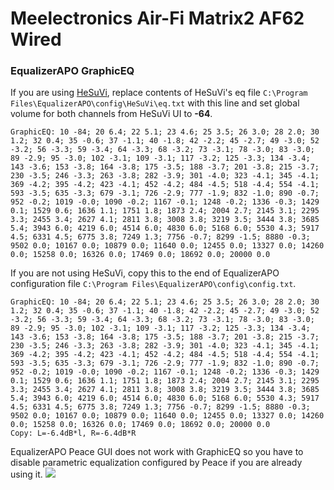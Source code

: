 # Meelectronics Air-Fi Matrix2 AF62 Wired
### EqualizerAPO GraphicEQ
If you are using [HeSuVi](https://sourceforge.net/projects/hesuvi/), replace contents of HeSuVi's eq file `C:\Program Files\EqualizerAPO\config\HeSuVi\eq.txt` with this line and set global volume for both channels from HeSuVi UI to **-64**.
```
GraphicEQ: 10 -84; 20 6.4; 22 5.1; 23 4.6; 25 3.5; 26 3.0; 28 2.0; 30 1.2; 32 0.4; 35 -0.6; 37 -1.1; 40 -1.8; 42 -2.2; 45 -2.7; 49 -3.0; 52 -3.2; 56 -3.3; 59 -3.4; 64 -3.3; 68 -3.2; 73 -3.1; 78 -3.0; 83 -3.0; 89 -2.9; 95 -3.0; 102 -3.1; 109 -3.1; 117 -3.2; 125 -3.3; 134 -3.4; 143 -3.6; 153 -3.8; 164 -3.8; 175 -3.5; 188 -3.7; 201 -3.8; 215 -3.7; 230 -3.5; 246 -3.3; 263 -3.8; 282 -3.9; 301 -4.0; 323 -4.1; 345 -4.1; 369 -4.2; 395 -4.2; 423 -4.1; 452 -4.2; 484 -4.5; 518 -4.4; 554 -4.1; 593 -3.5; 635 -3.3; 679 -3.1; 726 -2.9; 777 -1.9; 832 -1.0; 890 -0.7; 952 -0.2; 1019 -0.0; 1090 -0.2; 1167 -0.1; 1248 -0.2; 1336 -0.3; 1429 0.1; 1529 0.6; 1636 1.1; 1751 1.8; 1873 2.4; 2004 2.7; 2145 3.1; 2295 3.3; 2455 3.4; 2627 4.1; 2811 3.8; 3008 3.8; 3219 3.5; 3444 3.8; 3685 5.4; 3943 6.0; 4219 6.0; 4514 6.0; 4830 6.0; 5168 6.0; 5530 4.3; 5917 4.5; 6331 4.5; 6775 3.8; 7249 1.3; 7756 -0.7; 8299 -1.5; 8880 -0.3; 9502 0.0; 10167 0.0; 10879 0.0; 11640 0.0; 12455 0.0; 13327 0.0; 14260 0.0; 15258 0.0; 16326 0.0; 17469 0.0; 18692 0.0; 20000 0.0
```
If you are not using HeSuVi, copy this to the end of EqualizerAPO configuration file `C:\Program Files\EqualizerAPO\config\config.txt`.
```
GraphicEQ: 10 -84; 20 6.4; 22 5.1; 23 4.6; 25 3.5; 26 3.0; 28 2.0; 30 1.2; 32 0.4; 35 -0.6; 37 -1.1; 40 -1.8; 42 -2.2; 45 -2.7; 49 -3.0; 52 -3.2; 56 -3.3; 59 -3.4; 64 -3.3; 68 -3.2; 73 -3.1; 78 -3.0; 83 -3.0; 89 -2.9; 95 -3.0; 102 -3.1; 109 -3.1; 117 -3.2; 125 -3.3; 134 -3.4; 143 -3.6; 153 -3.8; 164 -3.8; 175 -3.5; 188 -3.7; 201 -3.8; 215 -3.7; 230 -3.5; 246 -3.3; 263 -3.8; 282 -3.9; 301 -4.0; 323 -4.1; 345 -4.1; 369 -4.2; 395 -4.2; 423 -4.1; 452 -4.2; 484 -4.5; 518 -4.4; 554 -4.1; 593 -3.5; 635 -3.3; 679 -3.1; 726 -2.9; 777 -1.9; 832 -1.0; 890 -0.7; 952 -0.2; 1019 -0.0; 1090 -0.2; 1167 -0.1; 1248 -0.2; 1336 -0.3; 1429 0.1; 1529 0.6; 1636 1.1; 1751 1.8; 1873 2.4; 2004 2.7; 2145 3.1; 2295 3.3; 2455 3.4; 2627 4.1; 2811 3.8; 3008 3.8; 3219 3.5; 3444 3.8; 3685 5.4; 3943 6.0; 4219 6.0; 4514 6.0; 4830 6.0; 5168 6.0; 5530 4.3; 5917 4.5; 6331 4.5; 6775 3.8; 7249 1.3; 7756 -0.7; 8299 -1.5; 8880 -0.3; 9502 0.0; 10167 0.0; 10879 0.0; 11640 0.0; 12455 0.0; 13327 0.0; 14260 0.0; 15258 0.0; 16326 0.0; 17469 0.0; 18692 0.0; 20000 0.0
Copy: L=-6.4dB*l, R=-6.4dB*R
```
EqualizerAPO Peace GUI does not work with GraphicEQ so you have to disable parametric equalization configured by Peace if you are already using it.
![](https://raw.githubusercontent.com/jaakkopasanen/AutoEq/master/results/Innerfidelity%202017/innerfidelity/onear/Meelectronics%20Air-Fi%20Matrix2%20AF62%20Wired/Meelectronics%20Air-Fi%20Matrix2%20AF62%20Wired.png)

